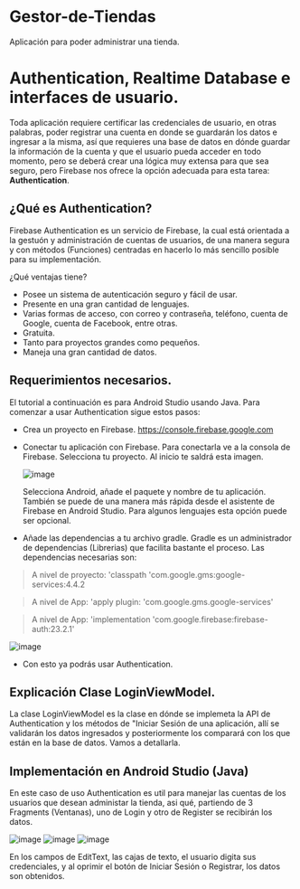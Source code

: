 # Gestor-de-Tiendas
Aplicación para poder administrar una tienda.


# Authentication, Realtime Database e interfaces de usuario.

Toda aplicación requiere certificar las credenciales de usuario, en otras palabras, poder registrar una cuenta en donde se guardarán los datos e ingresar a la misma, así que requieres una base de datos en dónde guardar la información de la cuenta y que el usuario pueda acceder en todo momento, pero se deberá crear una lógica muy extensa para que sea seguro, pero Firebase nos ofrece la opción adecuada para esta tarea: **Authentication**.

## ¿Qué es Authentication?

Firebase  Authentication es un servicio de Firebase, la cual está orientada a la gestuón y administración de cuentas de usuarios, de una manera segura y con métodos (Funciones) centradas en hacerlo lo más sencillo posible para su implementación.

¿Qué ventajas tiene?

- Posee un sistema de autenticación seguro y fácil de usar.
- Presente en una gran cantidad de lenguajes.
- Varias formas de acceso, con correo y contraseña, teléfono, cuenta de Google, cuenta de Facebook, entre otras.
- Gratuita.
- Tanto para proyectos grandes como pequeños.
- Maneja una gran cantidad de datos.

## Requerimientos necesarios.

El tutorial a continuación es para Android Studio usando Java. Para comenzar a usar Authentication sigue estos pasos:

- Crea un proyecto en Firebase. https://console.firebase.google.com
- Conectar tu aplicación con Firebase. Para conectarla ve a la consola de Firebase. Selecciona tu proyecto. Al inicio te saldrá esta imagen.
  
  ![image](https://github.com/user-attachments/assets/c4e3bf8c-ed26-4a24-a79b-90ad897486cc)

  Selecciona Android, añade el paquete y nombre de tu aplicación. También se puede de una manera más rápida desde el asistente de Firebase en Android Studio. Para algunos lenguajes esta opción puede ser opcional.
- Añade las dependencias a tu archivo gradle. Gradle es un administrador de dependencias (Librerias) que facilita bastante el proceso. Las dependencias necesarias son:
  
 > A nivel de proyecto: 'classpath 'com.google.gms:google-services:4.4.2
  
  > A nivel de App: 'apply plugin: 'com.google.gms.google-services'
  
  > A nivel de App: 'implementation 'com.google.firebase:firebase-auth:23.2.1'
  
  ![image](https://github.com/user-attachments/assets/1d40c76d-3797-4dbe-8a79-022c8b04034c)

  - Con esto ya podrás usar Authentication.


## Explicación Clase LoginViewModel.

La clase LoginViewModel es la clase en dónde se implemeta la API de Authentication y los métodos de "Iniciar Sesión de una aplicación, allí se validarán los datos ingresados y posteriormente los comparará con los que están en la base de datos. Vamos a detallarla.




## Implementación en Android Studio (Java)

En este caso de uso Authentication es util para manejar las cuentas de los usuarios que desean administar la tienda, asi qué, partiendo de 3 Fragments (Ventanas), uno de Login y otro de Register se recibirán los datos.

![image](https://github.com/user-attachments/assets/c4de6dfc-3438-4e84-a9d9-f304d3f3b0ab)
![image](https://github.com/user-attachments/assets/86cbbb02-86fb-4d83-9959-c80c754d2b9f)
![image](https://github.com/user-attachments/assets/a69aaaf8-a0e4-43a9-a744-9a58b1bad2bc)

En los campos de EditText, las cajas de texto, el usuario digita sus credenciales, y al oprimir el botón de Iniciar Sesión o Registrar, los datos son obtenidos.







